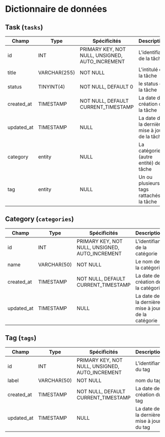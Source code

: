 # Dictionnaire de données

## Task (`tasks`)

| Champ      | Type         | Spécificités                                    | Description                                    |
| ---------- | ------------ | ----------------------------------------------- | ---------------------------------------------- |
| id         | INT          | PRIMARY KEY, NOT NULL, UNSIGNED, AUTO_INCREMENT | L'identifiant de la tâche                      |
| title      | VARCHAR(255) | NOT NULL                                        | L'intitulé de la tâche                         |
| status     | TINYINT(4)   | NOT NULL, DEFAULT 0                             | le status de la tâche                          |
| created_at | TIMESTAMP    | NOT NULL, DEFAULT CURRENT_TIMESTAMP             | La date de création de la tâche                |
| updated_at | TIMESTAMP    | NULL                                            | La date de la dernière mise à jour de la tâche |
| category   | entity       | NULL                                            | La catégorie (autre entité) de la tâche        |
| tag        | entity       | NULL                                            | Un ou plusieurs tags rattachés à la tâche      |

## Category (`categories`)

| Champ      | Type        | Spécificités                                    | Description                                        |
| ---------- | ----------- | ----------------------------------------------- | -------------------------------------------------- |
| id         | INT         | PRIMARY KEY, NOT NULL, UNSIGNED, AUTO_INCREMENT | L'identifiant de la catégorie                      |
| name       | VARCHAR(50) | NOT NULL                                        | Le nom de la catégorie                             |
| created_at | TIMESTAMP   | NOT NULL, DEFAULT CURRENT_TIMESTAMP             | La date de création de la catégorie                |
| updated_at | TIMESTAMP   | NULL                                            | La date de la dernière mise à jour de la catégorie |

## Tag (`tags`)

| Champ      | Type        | Spécificités                                    | Description                               |
| ---------- | ----------- | ----------------------------------------------- | ----------------------------------------- |
| id         | INT         | PRIMARY KEY, NOT NULL, UNSIGNED, AUTO_INCREMENT | L'identifiant du tag                      |
| label      | VARCHAR(50) | NOT NULL                                        | nom du tag                                |
| created_at | TIMESTAMP   | NOT NULL, DEFAULT CURRENT_TIMESTAMP             | La date de création du tag                |
| updated_at | TIMESTAMP   | NULL                                            | La date de la dernière mise à jour du tag |
